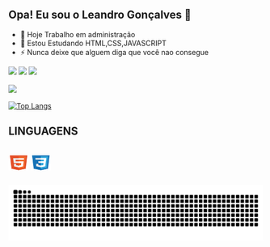 ## Opa! Eu sou o Leandro Gonçalves 🤙

- 🔭 Hoje Trabalho em administração
- 🌱 Estou Estudando HTML,CSS,JAVASCRIPT
- ⚡ Nunca deixe que alguem diga que você nao consegue
<div>
  <a href="https://www.instagram.com/__gs011_/" target="_blank"><img src="https://img.shields.io/badge/-Instagram-%23E4405F?style=for-the-badge&logo=instagram&logoColor=white" target="_blank"></a>
 	<a href="https://discord.com/channels/@me" target="_blank"><img src="https://img.shields.io/badge/Discord-7289DA?style=for-the-badge&logo=discord&logoColor=white" target="_blank"></a> 
  <a href="https://www.linkedin.com/in/leandro-gon%C3%A7alves-54540b1bb/" target="_blank"><img src="https://img.shields.io/badge/-LinkedIn-%230077B5?style=for-the-badge&logo=linkedin&logoColor=white" target="_blank"></a> 
 </div>
 <br>
  <a href="https://github.com/r">
  
  <img height="139em" src="https://github-readme-stats.vercel.app/api?username=LeandroDev2022&show_icons=true&theme=dark&include_all_commits=true&count_private=true"/>

  [![Top Langs](https://github-readme-stats.vercel.app/api/top-langs/?username=LeandroDev2022&layout=compact)](https://github.com/anuraghazra/github-readme-stats)

  
  ## LINGUAGENS
  <div style="display: inline_block"><br>
  <img align="center" alt="Leo-HTML" height="30" width="40" src="https://raw.githubusercontent.com/devicons/devicon/master/icons/html5/html5-original.svg">
  <img align="center" alt="Leo-CSS" height="30" width="40" src="https://raw.githubusercontent.com/devicons/devicon/master/icons/css3/css3-original.svg">
  
  ##
  ![Snake animation](https://github.com/LeandroDev2022/LeandroDev2022/blob/output/github-contribution-grid-snake.svg)
</div>




  

